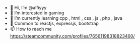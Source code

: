 - 👋 Hi, I’m @alfiyyy
- 👀 I’m interested in gaming
- 🌱 I’m currently learning cpp , html , css , js , php , java
- 💎 Common to reactjs, expressjs, bootstrap
- 📫 How to reach me https://steamcommunity.com/profiles/76561198318823460/

<!---
alfiyyy/alfiyyy is a ✨ special ✨ repository because its `README.md` (this file) appears on your GitHub profile.
You can click the Preview link to take a look at your changes.
--->
